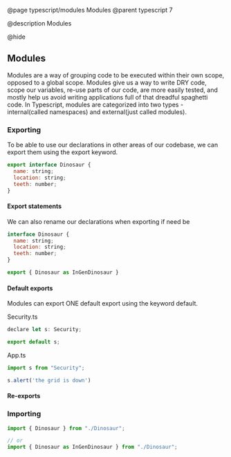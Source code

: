 @page typescript/modules Modules
@parent typescript 7

@description Modules

@hide 

## Modules

Modules are a way of grouping code to be executed within their own scope, opposed to a global scope. Modules give us a way to write DRY code, scope our variables, re-use parts of our code, are more easily tested, and mostly help us avoid writing applications full of that dreadful spaghetti code. In Typescript, modules are categorized into two types - internal(called namespaces) and external(just called modules).

### Exporting

To be able to use our declarations in other areas of our codebase, we can export them using the export keyword.

```javascript
export interface Dinosaur {
  name: string;
  location: string;
  teeth: number;
}
```

#### Export statements

We can also rename our declarations when exporting if need be

```javascript
interface Dinosaur {
  name: string;
  location: string;
  teeth: number;
}

export { Dinosaur as InGenDinosaur }
```

#### Default exports

Modules can export ONE default export using the keyword default.

Security.ts
```javascript
declare let s: Security;

export default s;
```

App.ts
```javascript
import s from "Security";

s.alert('the grid is down')
```

#### Re-exports


### Importing

```javascript
import { Dinosaur } from "./Dinosaur";

// or
import { Dinosaur as InGenDinosaur } from "./Dinosaur";
```
